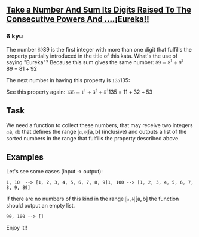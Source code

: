 <h2><a href=https://www.codewars.com/kata/5626b561280a42ecc50000d1/train/python target="_blank">Take a Number And Sum  Its Digits Raised To The Consecutive Powers And ....¡Eureka!!</a></h2><h3>6 kyu</h3><p>The number <span class="katex"><span class="katex-mathml"><math xmlns="http://www.w3.org/1998/Math/MathML"><mrow><mn>89</mn></mrow>89</math></span><span aria-hidden="true" class="katex-html"><span class="base"><span style="height:0.6444em;" class="strut"></span><span class="mord">89</span></span></span></span> is the first integer with more than one digit that fulfills the property partially introduced in the title of this kata. What's the use of saying "Eureka"? Because this sum gives the same number: <span class="katex"><span class="katex-mathml"><math xmlns="http://www.w3.org/1998/Math/MathML"><mrow><mn>89</mn><mo>=</mo><msup><mn>8</mn><mn>1</mn></msup><mo>+</mo><msup><mn>9</mn><mn>2</mn></msup></mrow>89 = 8^1 + 9^2</math></span><span aria-hidden="true" class="katex-html"><span class="base"><span style="height:0.6444em;" class="strut"></span><span class="mord">89</span><span style="margin-right:0.2778em;" class="mspace"></span><span class="mrel">=</span><span style="margin-right:0.2778em;" class="mspace"></span></span><span class="base"><span style="height:0.8974em;vertical-align:-0.0833em;" class="strut"></span><span class="mord"><span class="mord">8</span><span class="msupsub"><span class="vlist-t"><span class="vlist-r"><span style="height:0.8141em;" class="vlist"><span style="top:-3.063em;margin-right:0.05em;"><span style="height:2.7em;" class="pstrut"></span><span class="sizing reset-size6 size3 mtight"><span class="mord mtight">1</span></span></span></span></span></span></span></span><span style="margin-right:0.2222em;" class="mspace"></span><span class="mbin">+</span><span style="margin-right:0.2222em;" class="mspace"></span></span><span class="base"><span style="height:0.8141em;" class="strut"></span><span class="mord"><span class="mord">9</span><span class="msupsub"><span class="vlist-t"><span class="vlist-r"><span style="height:0.8141em;" class="vlist"><span style="top:-3.063em;margin-right:0.05em;"><span style="height:2.7em;" class="pstrut"></span><span class="sizing reset-size6 size3 mtight"><span class="mord mtight">2</span></span></span></span></span></span></span></span></span></span></span></p><p>The next number in having this property is <span class="katex"><span class="katex-mathml"><math xmlns="http://www.w3.org/1998/Math/MathML"><mrow><mn>135</mn></mrow>135</math></span><span aria-hidden="true" class="katex-html"><span class="base"><span style="height:0.6444em;" class="strut"></span><span class="mord">135</span></span></span></span>:</p><p>See this property again: <span class="katex"><span class="katex-mathml"><math xmlns="http://www.w3.org/1998/Math/MathML"><mrow><mn>135</mn><mo>=</mo><msup><mn>1</mn><mn>1</mn></msup><mo>+</mo><msup><mn>3</mn><mn>2</mn></msup><mo>+</mo><msup><mn>5</mn><mn>3</mn></msup></mrow>135 = 1^1 + 3^2 + 5^3</math></span><span aria-hidden="true" class="katex-html"><span class="base"><span style="height:0.6444em;" class="strut"></span><span class="mord">135</span><span style="margin-right:0.2778em;" class="mspace"></span><span class="mrel">=</span><span style="margin-right:0.2778em;" class="mspace"></span></span><span class="base"><span style="height:0.8974em;vertical-align:-0.0833em;" class="strut"></span><span class="mord"><span class="mord">1</span><span class="msupsub"><span class="vlist-t"><span class="vlist-r"><span style="height:0.8141em;" class="vlist"><span style="top:-3.063em;margin-right:0.05em;"><span style="height:2.7em;" class="pstrut"></span><span class="sizing reset-size6 size3 mtight"><span class="mord mtight">1</span></span></span></span></span></span></span></span><span style="margin-right:0.2222em;" class="mspace"></span><span class="mbin">+</span><span style="margin-right:0.2222em;" class="mspace"></span></span><span class="base"><span style="height:0.8974em;vertical-align:-0.0833em;" class="strut"></span><span class="mord"><span class="mord">3</span><span class="msupsub"><span class="vlist-t"><span class="vlist-r"><span style="height:0.8141em;" class="vlist"><span style="top:-3.063em;margin-right:0.05em;"><span style="height:2.7em;" class="pstrut"></span><span class="sizing reset-size6 size3 mtight"><span class="mord mtight">2</span></span></span></span></span></span></span></span><span style="margin-right:0.2222em;" class="mspace"></span><span class="mbin">+</span><span style="margin-right:0.2222em;" class="mspace"></span></span><span class="base"><span style="height:0.8141em;" class="strut"></span><span class="mord"><span class="mord">5</span><span class="msupsub"><span class="vlist-t"><span class="vlist-r"><span style="height:0.8141em;" class="vlist"><span style="top:-3.063em;margin-right:0.05em;"><span style="height:2.7em;" class="pstrut"></span><span class="sizing reset-size6 size3 mtight"><span class="mord mtight">3</span></span></span></span></span></span></span></span></span></span></span></p><h2 id="task">Task</h2><p>We need a function to collect these numbers, that may receive two integers <span class="katex"><span class="katex-mathml"><math xmlns="http://www.w3.org/1998/Math/MathML"><mrow><mi>a</mi></mrow>a</math></span><span aria-hidden="true" class="katex-html"><span class="base"><span style="height:0.4306em;" class="strut"></span><span class="mord mathnormal">a</span></span></span></span>, <span class="katex"><span class="katex-mathml"><math xmlns="http://www.w3.org/1998/Math/MathML"><mrow><mi>b</mi></mrow>b</math></span><span aria-hidden="true" class="katex-html"><span class="base"><span style="height:0.6944em;" class="strut"></span><span class="mord mathnormal">b</span></span></span></span> that defines the range <span class="katex"><span class="katex-mathml"><math xmlns="http://www.w3.org/1998/Math/MathML"><mrow><mo stretchy="false">[</mo><mi>a</mi><mo separator="true">,</mo><mi>b</mi><mo stretchy="false">]</mo></mrow>[a, b]</math></span><span aria-hidden="true" class="katex-html"><span class="base"><span style="height:1em;vertical-align:-0.25em;" class="strut"></span><span class="mopen">[</span><span class="mord mathnormal">a</span><span class="mpunct">,</span><span style="margin-right:0.1667em;" class="mspace"></span><span class="mord mathnormal">b</span><span class="mclose">]</span></span></span></span> (inclusive) and outputs a list of the sorted numbers in the range that fulfills the property described above.</p><h2 id="examples">Examples</h2><p>Let's see some cases (input -&gt; output):</p><pre><code>1, 10  --&gt; [1, 2, 3, 4, 5, 6, 7, 8, 9]1, 100 --&gt; [1, 2, 3, 4, 5, 6, 7, 8, 9, 89]</code></pre><p>If there are no numbers of this kind in the range <span class="katex"><span class="katex-mathml"><math xmlns="http://www.w3.org/1998/Math/MathML"><mrow><mo stretchy="false">[</mo><mi>a</mi><mo separator="true">,</mo><mi>b</mi><mo stretchy="false">]</mo></mrow>[a, b]</math></span><span aria-hidden="true" class="katex-html"><span class="base"><span style="height:1em;vertical-align:-0.25em;" class="strut"></span><span class="mopen">[</span><span class="mord mathnormal">a</span><span class="mpunct">,</span><span style="margin-right:0.1667em;" class="mspace"></span><span class="mord mathnormal">b</span><span class="mclose">]</span></span></span></span> the function should output an empty list.</p><pre><code>90, 100 --&gt; []</code></pre><p>Enjoy it!!</p>